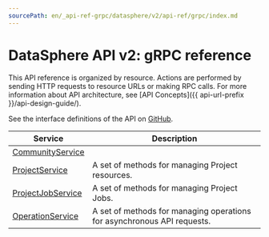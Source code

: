 ```yaml
---
sourcePath: en/_api-ref-grpc/datasphere/v2/api-ref/grpc/index.md
---
```

# DataSphere API v2: gRPC reference
This API reference is organized by resource. Actions are performed by sending HTTP requests to resource URLs or making RPC calls. For more information about API architecture, see [API Concepts]({{ api-url-prefix }}/api-design-guide/).

See the interface definitions of the API on [GitHub](https://github.com/yandex-cloud/cloudapi).

Service | Description
--- | ---
[CommunityService](./community_service.md) | 
[ProjectService](./project_service.md) | A set of methods for managing Project resources.
[ProjectJobService](./project_job_service.md) | A set of methods for managing Project Jobs.
[OperationService](./operation_service.md) | A set of methods for managing operations for asynchronous API requests.
